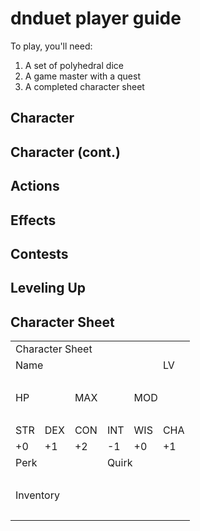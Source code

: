 # dnduet player guide

To play, you'll need:

1. A set of polyhedral dice
2. A game master with a quest
3. A completed character sheet

## Character


## Character (cont.)


## Actions


## Effects


## Contests


## Leveling Up


## Character Sheet

<table><tr><td colspan="6">Character Sheet</td></tr><tr><td colspan="5">Name</td><td>LV</td></tr><tr><td colspan="5">&nbsp;</td><td>&nbsp;</td></tr><tr><td colspan="2">HP</td><td colspan="2">MAX</td><td colspan="2">MOD</td></tr><tr><td colspan="2">&nbsp;</td><td colspan="2">&nbsp;</td><td colspan="2">&nbsp;</td></tr><tr><td>STR</td><td>DEX</td><td>CON</td><td>INT</td><td>WIS</td><td>CHA</td></tr><tr><td>+0</td><td>+1</td><td>+2</td><td>-1</td><td>+0</td><td>+1</td></tr><tr><td colspan="3">Perk</td><td colspan="3">Quirk</td></tr><tr><td colspan="3">&nbsp;</td><td colspan="3">&nbsp;</td></tr><tr><td colspan="6">Inventory</td></tr><tr><td colspan="6">&nbsp;</td></tr></table>
